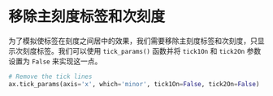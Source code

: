 # 移除主刻度标签和次刻度

为了模拟使标签在刻度之间居中的效果，我们需要移除主刻度标签和次刻度，只显示次刻度标签。我们可以使用 `tick_params()` 函数并将 `tick1On` 和 `tick2On` 参数设置为 `False` 来实现这一点。

```python
# Remove the tick lines
ax.tick_params(axis='x', which='minor', tick1On=False, tick2On=False)
```
